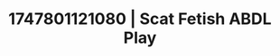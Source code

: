 ---
categories:
- Sensory play
- Subtle dominance
- NSFW role reversal
- Rough sex
- Hog tying
image: /assets/images/1747801121080.jpg
layout: post
seo:
  description: Featured content with artistic ABDL Play, Scat Fetish. HD images available.
  keywords: ABDL Play, Scat Fetish
  og_image: /assets/images/1747801121080.jpg
  schema_type: VisualArtwork
tags:
- ABDL Play
- Scat Fetish
- '#1747801121080'
title: 1747801121080 | Scat Fetish ABDL Play
---